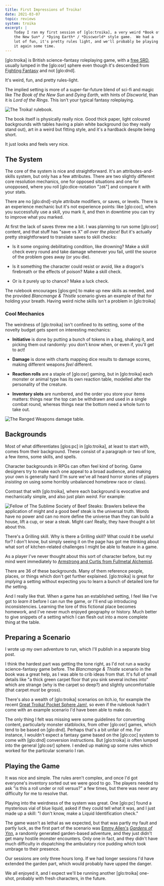 ```yaml
---
title: First Impressions of Troika!
date: 2021-03-07
topic: reviews
system: troika
excerpt: |
    Today I ran my first session of [glo:troika], a very weird *Book of
    the New Sun* / *Dying Earth* / *Discworld* style game.  We had a
    lot of fun, it's pretty rules light, and we'll probably be playing
    it again some time.
---
```


[glo:troika] is British science-fantasy roleplaying game, with a [free
SRD][], usually lumped in the [glo:osr] sphere even though it's
descended from [Fighting Fantasy][] and not [glo:dnd].

It's weird, fun, and pretty rules-light.

The implied setting is more of a super-far-future blend of sci-fi and
magic like *The Book of the New Sun* and *Dying Earth*, with hints of
*Discworld*, than it is *Lord of the Rings*.  This isn't your typical
fantasy roleplaying.

![The Troika! rulebook.](files/first-impressions-troika/book-interior.jpg)

The book itself is physically really nice.  Good thick paper, light
coloured backgrounds with tables having a plain white background (so
they really stand out), art in a weird but fitting style, and it's a
hardback despite being short.

It just looks and feels very nice.

[free SRD]: https://melsonian-arts-council.itch.io/troika-numinous-edition/devlog/104412/srd
[Fighting Fantasy]: https://en.wikipedia.org/wiki/Fighting_Fantasy


## The System

The core of the system is nice and straightforward.  It's an
attributes-and-skills system, but only has a few attributes.  There
are two slightly different core resolution mechanics, one for opposed
situations and one for unopposed, where you roll [glo:dice-notation
"`2d6`"] and compare it with your stats.

There are no [glo:dnd]-style attribute modifiers, or saves, or levels.
There is an experience mechanic but it's not experience points: like
[glo:coc], when you successfully use a skill, you mark it, and then
in downtime you can try to improve what you marked.

At first the lack of saves threw me a bit.  I was planning to run some
[glo:osr] content, and that stuff has "save vs X" *all over the
place!*  But it's actually pretty straightforward to translate saves
to skill checks:

- Is it some ongoing debilitating condition, like drowning?  Make a
  skill check every round and take damage whenever you fail, until the
  source of the problem goes away (or you die).

- Is it something the character could resist or avoid, like a dragon's
  firebreath or the effects of poison?  Make a skill check.

- Or is it purely up to chance?  Make a luck check.

The rulebook encourages [glos:gm] to make up new skills as needed, and
the provided *Blancmange & Thistle* scenario gives an example of that
for holding your breath.  Having weird niche skills isn't a problem in
[glo:troika]

### Cool Mechanics

The weirdness of [glo:troika] isn't confined to its setting, some of
the novelty budget gets spent on interesting mechanics:

- **Initiative** is done by putting a bunch of tokens in a bag,
  shaking it, and picking them out randomly: you don't know when, or
  even if, you'll get to act!

- **Damage** is done with charts mapping dice results to damage
  scores, making different weapons *feel* different.

- **Reaction rolls** are a staple of [glo:osr] gaming, but in
  [glo:troika] each monster or animal type has its own reaction table,
  modelled after the personality of the creature.

- **Inventory slots** are numbered, and the order you store your items
  matters: things near the top can be withdrawn and used in a single
  combat round, whereas things near the bottom need a whole turn to
  take out.

![The Ranged Weapons damage table.](files/first-impressions-troika/damage-table.jpg)


## Backgrounds

Most of what differentiates [glos:pc] in [glo:troika], at least to
start with, comes from their background.  These consist of a paragraph
or two of lore, a few items, some skills, and spells.

Character backgrounds in RPGs can often feel kind of boring.  Game
designers try to make each one appeal to a broad audience, and making
your own is generally hard (I'm sure we've all heard horror stories of
players *insisting* on using some horribly unbalanced homebrew race or
class).

Contrast that with [glo:troika], where each background is evocative
and mechanically simple, and also just plain *weird*.  For example:

![Fellow of The Sublime Society of Beef Steaks: Brawlers believe the application of might and a good beef steak is the universal truth.  Words have no power and can no more define the universe than they can build a house, lift a cup, or sear a steak. Might can!  Really, they have thought a lot about this.](files/first-impressions-troika/beef-steaks.jpg)

There's a Grilling skill.  Why is there a Grilling skill?  What could
it be useful for?  I don't know, but simply seeing it on the page has
got me thinking about what sort of kitchen-related challenges I might
be able to feature in a game.

As a player I've never thought about this sort of character before,
but my mind went immediately to [Armstrong and Curtis from Fullmetal
Alchemist][].

There are 36 of these backgrounds.  Many of them reference people,
places, or things which don't get further explained.  [glo:troika] is
great for *implying* a setting without expecting you to learn a bunch
of detailed lore for *the* setting.

And I really like that.  When a game has an established setting, I
feel like I've got to *learn it* before I can run the game, or I'll
end up introducing inconsistencies.  Learning the lore of this
fictional place becomes homework, and I've never much enjoyed
geography or history.  Much better to give snippets of a setting which
I can flesh out into a more complete thing at the table.

[Armstrong and Curtis from Fullmetal Alchemist]: https://www.youtube.com/watch?v=2Vo1oZ6r3uY


## Preparing a Scenario

I wrote up my own adventure to run, which I'll publish in a separate
blog post.

I think the hardest part was getting the tone right, as I'd not run a
wacky science-fantasy game before.  The *Blancmange & Thistle*
scenario in the book was a great help, as I was able to crib ideas
from that.  It's full of small details like "a thick green carpet
floor that you sink several inches into" which are strange (why is the
carpet so deep?) and slightly uncomfortable (that carpet *must* be
gross).

There's also a wealth of [glo:troika] scenarios on itch.io, for
example the recent [Great Troika! Pocket Sphere Jam!][], so even if
the rulebook hadn't come with an example scenario I'd have been able
to make do.

The only thing I felt was missing were some guidelines for converting
content, particularly monster statblocks, from other [glo:osr] games,
which tend to be based on [glo:dnd].  Perhaps that's a bit unfair of
me.  For instance, I wouldn't expect a fantasy game based on the
[glo:coc] system to come with [glo:dnd] conversion instructions.  But
[glo:troika] *is* often lumped into the general [glo:osr] sphere.  I
ended up making up some rules which worked for the particular scenario
I ran.

[Great Troika! Pocket Sphere Jam!]: https://itch.io/jam/the-great-troika-pocket-sphere-jam


## Playing the Game

It was nice and simple.  The rules aren't complex, and once I'd got
everyone's inventory sorted out we were good to go.  The players
needed to ask "is this a roll under or roll versus?" a few times, but
there was never any difficulty for me to resolve that.

Playing into the weirdness of the system was great.  One [glo:pc]
found a mysterious vial of blue liquid, asked if they could tell what
it was, and I just made up a skill: "I don't know, make a Liquid
Identification check."

The game wasn't as lethal as we expected, but that was partly my fault
and partly luck, as the first part of the scenario was [Emmy
Allen's][] *[Gardens of Ynn][]*, a randomly generated garden-based
adventure, and they just didn't get many hostile monster encounters.
Only one in fact, and they didn't have much difficulty in dispatching
the ambulatory rice pudding which took umbrage to their presence.

Our sessions are only three hours long.  If we had longer sessions I'd
have extended the garden part, which would probably have upped the
danger.

We all enjoyed it, and I expect we'll be running another [glo:troika]
one-shot, probably with fresh characters, in the future.

[Emmy Allen's]: http://cavegirlgames.blogspot.com/
[Gardens of Ynn]: https://www.drivethrurpg.com/product/237544/The-Gardens-Of-Ynn
